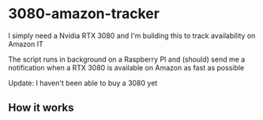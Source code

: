 # 3080-amazon-tracker
I simply need a Nvidia RTX 3080 and I'm building this to track availability on Amazon IT

The script runs in background on a Raspberry PI and (should) send me a notification when a RTX 3080 is available on Amazon as fast as possible

Update: I haven't been able to buy a 3080 yet


## How it works

